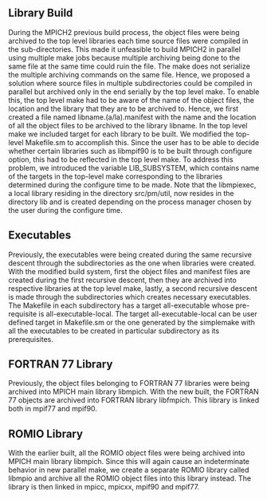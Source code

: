 ## Library Build

During the MPICH2 previous build process, the object files were being
archived to the top level libraries each time source files were compiled
in the sub-directories. This made it unfeasible to build MPICH2 in
parallel using multiple make jobs because multiple archiving being done
to the same file at the same time could ruin the file. The make does not
serialize the multiple archiving commands on the same file. Hence, we
proposed a solution where source files in multiple subdirectories could
be compiled in parallel but archived only in the end serially by the top
level make. To enable this, the top level make had to be aware of the
name of the object files, the location and the library that they are to
be archived to. Hence, we first created a file named
libname.(a/la).manifest with the name and the location of all the object
files to be archived to the library libname. In the top level make we
included target for each library to be built. We modified the top-level
Makefile.sm to accomplish this. Since the user has to be able to decide
whether certain libraries such as libmpif90 is to be built through
configure option, this had to be reflected in the top level make. To
address this problem, we introduced the variable LIB_SUBSYSTEM, which
contains name of the targets in the top-level make corresponding to the
libraries determined during the configure time to be made. Note that the
libmpiexec, a local library residing in the directory src/pm/util, now
resides in the directory lib and is created depending on the process
manager chosen by the user during the configure time.

## Executables

Previously, the executables were being created during the same recursive
descent through the subdirectories as the one when libraries were
created. With the modified build system, first the object files and
manifest files are created during the first recursive descent, then they
are archived into respective libraries at the top level make, lastly, a
second recursive descent is made through the subdirectories which
creates necessary executables. The Makefile in each subdirectory has a
target all-executable whose pre-requisite is all-executable-local. The
target all-executable-local can be user defined target in Makefile.sm or
the one generated by the simplemake with all the executables to be
created in particular subdirectory as its prerequisites.

## FORTRAN 77 Library

Previously, the object files belonging to FORTRAN 77 libraries were
being archived into MPICH main library libmpich. With the new built, the
FORTRAN 77 objects are archived into FORTRAN library libfmpich. This
library is linked both in mpif77 and mpif90.

## ROMIO Library

With the earlier built, all the ROMIO object files were being archived
into MPICH main library libmpich. Since this will again cause an
indeterminate behavior in new parallel make, we create a separate ROMIO
library called libmpio and archive all the ROMIO object files into this
library instead. The library is then linked in mpicc, mpicxx, mpif90 and
mpif77.